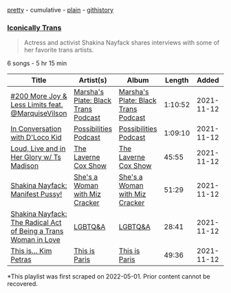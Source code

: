 [pretty](/playlists/pretty/37i9dQZF1DXdWPvraqd9Z2.md) - cumulative - [plain](/playlists/plain/37i9dQZF1DXdWPvraqd9Z2) - [githistory](https://github.githistory.xyz/mackorone/spotify-playlist-archive/blob/main/playlists/plain/37i9dQZF1DXdWPvraqd9Z2)

### [Iconically Trans](https://open.spotify.com/playlist/37i9dQZF1DXdWPvraqd9Z2)

> Actress and activist Shakina Nayfack shares interviews with some of her favorite trans artists.

6 songs - 5 hr 15 min

| Title | Artist(s) | Album | Length | Added | Removed |
|---|---|---|---|---|---|
| [\#200 More Joy & Less Limits feat\. @MarquiseVilson](https://open.spotify.com/episode/1nCeS8G6wBOHhrkGjmWjq6) | [Marsha's Plate: Black Trans Podcast](https://open.spotify.com/show/4Iv5ymzrIouiCGHsOBNB47) | [Marsha's Plate: Black Trans Podcast](https://open.spotify.com/show/4Iv5ymzrIouiCGHsOBNB47) | 1:10:52 | 2021-11-12 | 2023-01-20 |
| [In Conversation with D'Loco Kid](https://open.spotify.com/episode/7LRBpHsBRZKoALSCvNVW9I) | [Possibilities Podcast](https://open.spotify.com/show/1uYYn03rbj7SetTPr8Cmdc) | [Possibilities Podcast](https://open.spotify.com/show/1uYYn03rbj7SetTPr8Cmdc) | 1:09:10 | 2021-11-12 | 2023-01-20 |
| [Loud, Live and in Her Glory w/ Ts Madison](https://open.spotify.com/episode/1dWQePeVpRU3sMr8WZGQym) | [The Laverne Cox Show](https://open.spotify.com/show/2GPQaKpelElHdMyhbILHil) | [The Laverne Cox Show](https://open.spotify.com/show/2GPQaKpelElHdMyhbILHil) | 45:55 | 2021-11-12 | 2023-01-20 |
| [Shakina Nayfack: Manifest Pussy!](https://open.spotify.com/episode/1G37vS1HgjPlZwG5MZ8CdU) | [She's a Woman with Miz Cracker](https://open.spotify.com/show/4CG68SScStbsmX1VOXKDx4) | [She's a Woman with Miz Cracker](https://open.spotify.com/show/4CG68SScStbsmX1VOXKDx4) | 51:29 | 2021-11-12 | 2023-01-20 |
| [Shakina Nayfack: The Radical Act of Being a Trans Woman in Love](https://open.spotify.com/episode/3iSeAsw6yJDNxL10lsLmJh) | [LGBTQ&A](https://open.spotify.com/show/37E7LIv89GodYNEBAWREd8) | [LGBTQ&A](https://open.spotify.com/show/37E7LIv89GodYNEBAWREd8) | 28:41 | 2021-11-12 | 2023-01-20 |
| [This is… Kim Petras](https://open.spotify.com/episode/7oOZA2fnjnLJ7VQzZanIGz) | [This is Paris](https://open.spotify.com/show/7Gl8ddlbZIXUEwCstU0aTd) | [This is Paris](https://open.spotify.com/show/7Gl8ddlbZIXUEwCstU0aTd) | 49:36 | 2021-11-12 | 2023-01-20 |

\*This playlist was first scraped on 2022-05-01. Prior content cannot be recovered.
